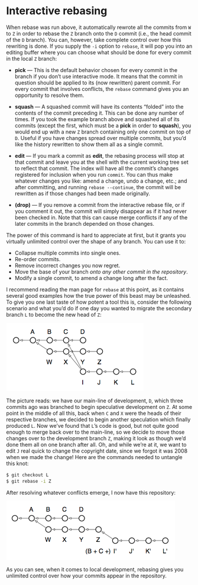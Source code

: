 # Interactive rebasing

When rebase was run above, it automatically rewrote all the commits from `W` to `Z` in order to rebase the `Z` branch onto the `D` commit (i.e., the head commit of the `D` branch). You can, however, take complete control over how this rewriting is done. If you supply the `-i` option to `rebase`, it will pop you into an editing buffer where you can choose what should be done for every commit in the local `Z` branch:


* **pick** — This is the default behavior chosen for every commit in the branch if you don’t use interactive mode. It means that the commit in question should be applied to its (now rewritten) parent commit. For every commit that involves conflicts, the `rebase` command gives you an opportunity to resolve them.

* **squash** — A squashed commit will have its contents “folded” into the contents of the commit preceding it. This can be done any number of times. If you took the example branch above and squashed all of its commits (except the first, which must be a **pick** in order to **squash**), you would end up with a new `Z` branch containing only one commit on top of `D`. Useful if you have changes spread over multiple commits, but you’d like the history rewritten to show them all as a single commit.

* **edit** — If you mark a commit as **edit**, the rebasing process will stop at that commit and leave you at the shell with the current working tree set to reflect that commit. The index will have all the commit’s changes registered for inclusion when you run `commit`. You can thus make whatever changes you like: amend a change, undo a change, etc.; and after committing, and running `rebase --continue`, the commit will be rewritten as if those changes had been made originally.

* **(drop)** — If you remove a commit from the interactive rebase file, or if you comment it out, the commit will simply disappear as if it had never been checked in. Note that this can cause merge conflicts if any of the later commits in the branch depended on those changes.

The power of this command is hard to appreciate at first, but it grants you virtually unlimited control over the shape of any branch. You can use it to:

* Collapse multiple commits into single ones.
* Re-order commits.
* Remove incorrect changes you now regret.
* Move the base of your branch _onto any other commit in the repository_.
* Modify a single commit, to amend a change long after the fact.

I recommend reading the man page for `rebase` at this point, as it contains several good examples how the true power of this beast may be unleashed. To give you one last taste of how potent a tool this is, consider the following scenario and what you’d do if one day you wanted to migrate the secondary branch `L` to become the new head of `Z`:

![Rebasing Multiple Branches Part 1](images/rebasing-branches-1.png)

The picture reads: we have our main-line of development, `D`, which three commits ago was branched to begin speculative development on `Z`. At some point in the middle of all this, back when `C` and `X` were the heads of their respective branches, we decided to begin another speculation which finally produced `L`. Now we’ve found that `L`’s code is good, but not quite good enough to merge back over to the main-line, so we decide to move those changes over to the development branch `Z`, making it look as though we’d done them all on one branch after all. Oh, and while we’re at it, we want to edit `J` real quick to change the copyright date, since we forgot it was 2008 when we made the change! Here are the commands needed to untangle this knot:

```bash
$ git checkout L
$ git rebase -i Z
```

After resolving whatever conflicts emerge, I now have this repository:

![Rebasing Multiple Branches Part 1](images/rebasing-branches-2.png)

As you can see, when it comes to local development, rebasing gives you unlimited control over how your commits appear in the repository.
